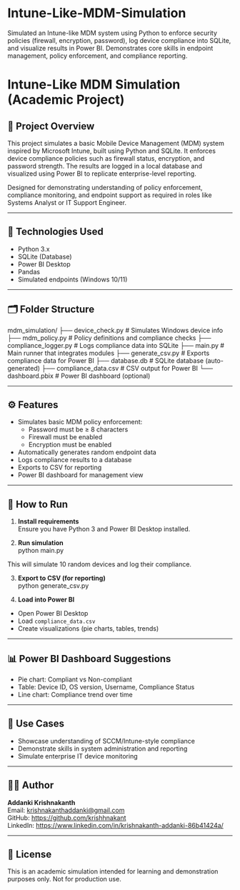 # Intune-Like-MDM-Simulation
Simulated an Intune-like MDM system using Python to enforce security policies (firewall, encryption, password), log device compliance into SQLite, and visualize results in Power BI. Demonstrates core skills in endpoint management, policy enforcement, and compliance reporting.

# Intune-Like MDM Simulation (Academic Project)

## 🧠 Project Overview

This project simulates a basic Mobile Device Management (MDM) system inspired by Microsoft Intune, built using Python and SQLite. It enforces device compliance policies such as firewall status, encryption, and password strength. The results are logged in a local database and visualized using Power BI to replicate enterprise-level reporting.

Designed for demonstrating understanding of policy enforcement, compliance monitoring, and endpoint support as required in roles like Systems Analyst or IT Support Engineer.

---

## 🧰 Technologies Used

- Python 3.x
- SQLite (Database)
- Power BI Desktop
- Pandas
- Simulated endpoints (Windows 10/11)

---

## 🗂️ Folder Structure
mdm_simulation/
├── device_check.py # Simulates Windows device info
├── mdm_policy.py # Policy definitions and compliance checks
├── compliance_logger.py # Logs compliance data into SQLite
├── main.py # Main runner that integrates modules
├── generate_csv.py # Exports compliance data for Power BI
├── database.db # SQLite database (auto-generated)
├── compliance_data.csv # CSV output for Power BI
└── dashboard.pbix # Power BI dashboard (optional)


---

## ⚙️ Features

- Simulates basic MDM policy enforcement:
  - Password must be ≥ 8 characters
  - Firewall must be enabled
  - Encryption must be enabled
- Automatically generates random endpoint data
- Logs compliance results to a database
- Exports to CSV for reporting
- Power BI dashboard for management view

---

## 🚀 How to Run

1. **Install requirements**  
   Ensure you have Python 3 and Power BI Desktop installed.

2. **Run simulation**  
python main.py

This will simulate 10 random devices and log their compliance.

3. **Export to CSV (for reporting)**  
python generate_csv.py

4. **Load into Power BI**  
- Open Power BI Desktop  
- Load `compliance_data.csv`  
- Create visualizations (pie charts, tables, trends)

---

## 📊 Power BI Dashboard Suggestions

- Pie chart: Compliant vs Non-compliant
- Table: Device ID, OS version, Username, Compliance Status
- Line chart: Compliance trend over time

---

## 📌 Use Cases

- Showcase understanding of SCCM/Intune-style compliance
- Demonstrate skills in system administration and reporting
- Simulate enterprise IT device monitoring

---

## 👨‍💻 Author

**Addanki Krishnakanth**  
Email: krishnakanthaddanki@gmail.com  
GitHub: https://github.com/krishhnakant  
LinkedIn: https://www.linkedin.com/in/krishnakanth-addanki-86b41424a/

---

## 📄 License

This is an academic simulation intended for learning and demonstration purposes only. Not for production use.
